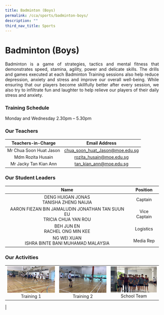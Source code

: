 ```yaml
---
title: Badminton (Boys)
permalink: /cca/sports/badminton-boys/
description: ""
third_nav_title: Sports
---
```

# **Badminton (Boys)**

<p style="text-align: justify;">Badminton is a game of strategies, tactics and mental fitness that demonstrates speed, stamina, agility, power and delicate skills. The drills and games executed at each Badminton Training sessions also help reduce depression, anxiety and stress and improve our overall well-being. While ensuring that our players become skillfully better after every session, we also try to infiltrate fun and laughter to help relieve our players of their daily stress and anxiety. </p>

### **Training Schedule**

Monday and Wednesday 2.30pm – 5.30pm  

### **Our Teachers**

| Teachers-in-Charge      | Email Address                   |
|:------------:|:--------------:|
| Mr Chua Soon Huat Jason | chua_soon_huat_Jason@moe.edu.sg |
|    Mdm Rozita Husain    |     rozita_husain@moe.edu.sg    |
|  Mr Jacky Tan Kian Ann  |     tan_kian_ann@moe.edu.sg     |

### **Our Student Leaders**

| Name                | Position     |
|:------------:|:--------------:|
|                DENG HUIGAN JONAS<br>TANISHA ZHENG NAIJIA                |    Captain   |
| AARON FIEZAN BIN JAMALUDIN JONATHAN TAN SUUN EU<br> TRICIA CHUA YAN ROU | Vice Captain |
| BEH JUN EN<br> RACHEL ONG MIN KEE                                       |   Logistics  |
| NG WEI XUAN<br> ISHRA BINTE BANI MUHAMAD MALAYSIA                       |   Media Rep  |

### **Our Activities**


|   |   |   |
|:---:|:---:|:---:|
| ![](/images/Cca/Badminton%20(Boys)/Training%201.jpg) Training 1	 |   ![](/images/Cca/Badminton%20(Boys)/Training%202.jpg) Training 2	 |  ![](/images/Cca/Badminton%20(Boys)/Our%20School%20Team.jpeg) School Team
   |